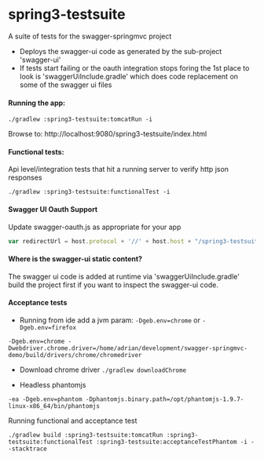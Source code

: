spring3-testsuite
====================

A suite of tests for the swagger-springmvc project

- Deploys the swagger-ui code as generated by the sub-project 'swagger-ui'
- If tests start failing or the oauth integration stops foring the 1st place to look is 'swaggerUiInclude.gradle'
which does code replacement on some of the swagger ui files

#### Running the app:

```./gradlew :spring3-testsuite:tomcatRun -i```

Browse to: http://localhost:9080/spring3-testsuite/index.html


#### Functional tests:

Api level/integration tests that hit a running server to verify http json responses

```
./gradlew :spring3-testsuite:functionalTest -i

```


#### Swagger UI Oauth Support

Update swagger-oauth.js as appropriate for your app

```javascript
var redirectUrl = host.protocol + '//' + host.host + "/spring3-testsuite/o2c.html";
```

#### Where is the swagger-ui static content?
The swagger ui code is added at runtime via 'swaggerUiInclude.gradle' build the project first if you want to inspect
the swagger-ui code.

#### Acceptance tests
- Running from ide add a jvm param: `-Dgeb.env=chrome` or `-Dgeb.env=firefox`

```
-Dgeb.env=chrome -Dwebdriver.chrome.driver=/home/adrian/development/swagger-springmvc-demo/build/drivers/chrome/chromedriver
```

- Download chrome driver `./gradlew downloadChrome`

- Headless phantomjs

```
-ea -Dgeb.env=phantom -Dphantomjs.binary.path=/opt/phantomjs-1.9.7-linux-x86_64/bin/phantomjs

```

Running functional and acceptance test

```
./gradlew build :spring3-testsuite:tomcatRun :spring3-testsuite:functionalTest :spring3-testsuite:acceptanceTestPhantom -i --stacktrace
```

